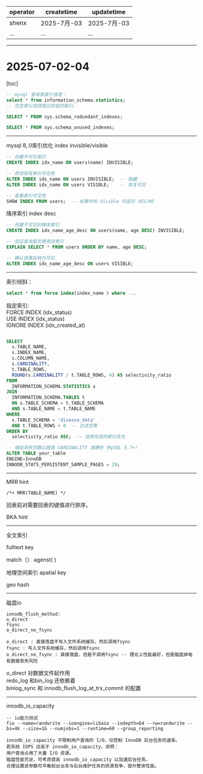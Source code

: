 | operator | createtime | updatetime |
| ---- | ---- | ---- |
| shenx | 2025-7月-03 | 2025-7月-03  |
| ... | ... | ... |
---
# 2025-07-02-04

[toc]

```sql
-- mysql 查询表索引信息：
select * from information_schema.statistics;
-- 包含索引选择度比较低的索引。

SELECT * FROM sys.schema_redundant_indexes;

SELECT * FROM sys.schema_unused_indexes;
```

---------------
mysql 8,.0索引优化
index invisible/visible

```sql
-- 创建不可见索引
CREATE INDEX idx_name ON users(name) INVISIBLE;

-- 修改现有索引可见性
ALTER INDEX idx_name ON users INVISIBLE;  -- 隐藏
ALTER INDEX idx_name ON users VISIBLE;    -- 恢复可见

-- 查看索引可见性
SHOW INDEX FROM users;  -- 结果中的 Visible 列显示 YES/NO
```

降序索引 index desc  

```sql
-- 创建不可见的降序索引
CREATE INDEX idx_name_age_desc ON users(name, age DESC) INVISIBLE;

-- 验证查询是否使用该索引
EXPLAIN SELECT * FROM users ORDER BY name, age DESC;

-- 确认效果后转为可见
ALTER INDEX idx_name_age_desc ON users VISIBLE;
```

----

索引倾斜：

```sql
select * from force index(index_name ) where ...
```

指定索引:  
FORCE INDEX (idx_status)  
USE INDEX (idx_status)  
IGNORE INDEX (idx_created_at)  
```sql

SELECT 
  s.TABLE_NAME,
  s.INDEX_NAME,
  s.COLUMN_NAME,
  s.CARDINALITY,
  t.TABLE_ROWS,
  ROUND(s.CARDINALITY / t.TABLE_ROWS, 4) AS selectivity_ratio
FROM 
  INFORMATION_SCHEMA.STATISTICS s
JOIN 
  INFORMATION_SCHEMA.TABLES t 
  ON s.TABLE_SCHEMA = t.TABLE_SCHEMA 
  AND s.TABLE_NAME = t.TABLE_NAME
WHERE 
  s.TABLE_SCHEMA = 'disease_data'
  AND t.TABLE_ROWS > 0  -- 过滤空表
ORDER BY 
  selectivity_ratio ASC;  -- 选择性低的索引优先
```
```sql
-- 增加采样页数以提高 CARDINALITY 准确性（MySQL 5.7+）
ALTER TABLE your_table 
ENGINE=InnoDB 
INNODB_STATS_PERSISTENT_SAMPLE_PAGES = 20;
```
-------------

MRR hint
```
/*+ MRR(TABLE_NAME) */
```
回表前对需要回表的键值进行排序。

BKA hint

-----------

全文索引

fulltext key 

match（） agenst( )
 
地理空间索引
apatial key 

geo hash

-------------

磁盘io 

```  
innodb_flush_method:
o_direct  
fsync  
o_direct_no_fsync

o_direct : 直接落盘不写入文件系统缓存，然后调用fsync
fsync : 写入文件系统缓存，然后调用fsync
o_direct_no_fsync : 直接落盘，但是不调用fsync -- 理论上性能最好，但是磁盘掉电有数据丢失风险
``` 

o_direct 对数据文件起作用  
redo_log 和bin_log 还依赖着  
binlog_sync 和 innodb_flush_log_at_trx_commit 的配置

--------------

innodb_io_capacity

```
-- io能力测试
fio --name=randwrite --ioengine=libaio --iodepth=64 --rw=randwrite --bs=4k --size=1G --numjobs=1 --runtime=60 --group_reporting

innodb_io_capacity 不限制用户查询的 I/O，仅控制 InnoDB 后台任务的速率。
若系统 IOPS 远高于 innodb_io_capacity，说明：
用户查询占用了大量 I/O 资源。
磁盘性能充足，可考虑提高 innodb_io_capacity 以加速后台任务。
合理设置该参数可平衡前台业务与后台维护任务的资源竞争，提升整体性能。
```
